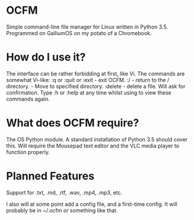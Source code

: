 # OCFM
Simple command-line file manager for Linux written in Python 3.5. Programmed on GalliumOS on my potato of a Chromebook.

# How do I use it?
The interface can be rather forbidding at first, like Vi. The commands are somewhat Vi-like: 
:q or :quit or :exit - exit OCFM.
:/ - return to the / directory.
<Directory Name> - Move to specified directory.
:delete - delete a file. Will ask for confirmation.
Type :h or :help at any time whilst using to view these commands again.

# What does OCFM require?
The OS Python module. A standard installation of Python 3.5 should cover this. Will require the Mousepad text editor and the VLC media player to function properly.

# Planned Features
Support for .txt, .md, .rtf, .wav, .mp4, .mp3, etc.

I also will at some point add a config file, and a first-time config. It will probably be in ~/.ocfm or something like that.
